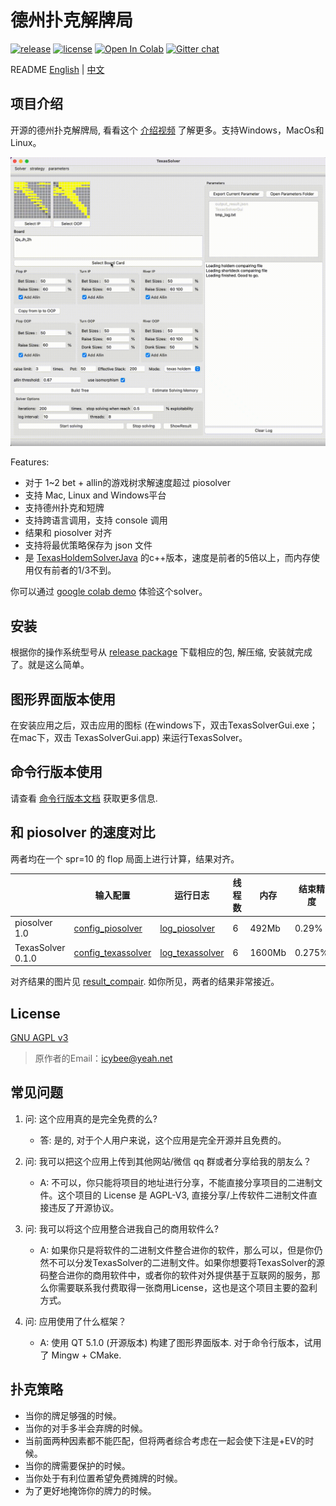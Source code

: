 # 德州扑克解牌局

[![release](https://img.shields.io/github/v/release/bupticybee/TexasSolver?style=flat-square)](https://github.com/bupticybee/TexasSolver/releases)
[![license](https://img.shields.io/github/license/bupticybee/TexasSolver?style=flat-square)](https://github.com/bupticybee/TexasSolver/blob/master/LICENSE)
[![Open In Colab](https://colab.research.google.com/assets/colab-badge.svg)](https://colab.research.google.com/github/bupticybee/TexasSolver/blob/console/TexasSolverTechDemo.ipynb)
[![Gitter chat](https://badges.gitter.im/gitterHQ/gitter.png)](https://gitter.im/TexasSolver/TexasSolver)

README [English](README.md) | [中文](README.zh-CN.md)

## 项目介绍

开源的德州扑克解牌局, 看看这个 [介绍视频](https://www.bilibili.com/video/BV1sr4y1C7KE) 了解更多。支持Windows，MacOs和Linux。

![](imgs/solver_example.gif)

Features:
- 对于 1~2 bet + allin的游戏树求解速度超过 piosolver 
- 支持 Mac, Linux and Windows平台
- 支持德州扑克和短牌
- 支持跨语言调用，支持 console 调用
- 结果和 piosolver 对齐
- 支持将最优策略保存为 json 文件
- 是 [TexasHoldemSolverJava](https://github.com/bupticybee/TexasHoldemSolverJava) 的c++版本，速度是前者的5倍以上，而内存使用仅有前者的1/3不到。

你可以通过 [google colab demo](https://colab.research.google.com/github/bupticybee/TexasSolver/blob/console/TexasSolverTechDemo.ipynb) 体验这个solver。

## 安装

根据你的操作系统型号从  [release package](https://github.com/bupticybee/TexasSolver/releases) 下载相应的包, 解压缩, 安装就完成了。就是这么简单。

## 图形界面版本使用

在安装应用之后，双击应用的图标 (在windows下，双击TexasSolverGui.exe；在mac下，双击 TexasSolverGui.app) 来运行TexasSolver。

## 命令行版本使用

请查看 [命令行版本文档](https://github.com/bupticybee/TexasSolver/tree/console#usage) 获取更多信息.

## 和 piosolver 的速度对比

两者均在一个 spr=10 的 flop 局面上进行计算，结果对齐。

|                   | 输入配置                                            | 运行日志                                                       | 线程数 | 内存 | 结束精度 | 运行时间 |
| ----------------- | ------------------------------------------------------- | ------------------------------------------------------------------ | ------ | ------ | -------- | -------- |
| piosolver 1.0     | [config_piosolver](benchmark/benchmark_piosolver.txt)   | [log_piosolver](benchmark/benchmark_outputs/piosolver_log.txt)     | 6      | 492Mb  | 0.29%    | 242s     |
| TexasSolver 0.1.0 | [config_texassolver](benchmark/benchmark_texassolver.txt) | [log_texassolver](benchmark/benchmark_outputs/texassolver_log.txt) | 6      | 1600Mb | 0.275%   | 175s     |

对齐结果的图片见 [result_compair](benchmark/benchmark_outputs/result_compair.png). 如你所见，两者的结果非常接近。

## License

[GNU AGPL v3](https://www.gnu.org/licenses/agpl-3.0.en.html)

> 原作者的Email：icybee@yeah.net

## 常见问题

1. 问: 这个应用真的是完全免费的么?
   - 答: 是的, 对于个人用户来说，这个应用是完全开源并且免费的。

2. 问: 我可以把这个应用上传到其他网站/微信 qq 群或者分享给我的朋友么？
   - A: 不可以，你只能将项目的地址进行分享，不能直接分享项目的二进制文件。这个项目的 License 是 AGPL-V3, 直接分享/上传软件二进制文件直接违反了开源协议。

3. 问: 我可以将这个应用整合进我自己的商用软件么?
   - A: 如果你只是将软件的二进制文件整合进你的软件，那么可以，但是你仍然不可以分发TexasSolver的二进制文件。如果你想要将TexasSolver的源码整合进你的商用软件中，或者你的软件对外提供基于互联网的服务，那么你需要联系我付费取得一张商用License，这也是这个项目主要的盈利方式。

4. 问: 应用使用了什么框架？
   - A: 使用 QT 5.1.0 (开源版本) 构建了图形界面版本. 对于命令行版本，试用了 Mingw + CMake.

## 扑克策略

- 当你的牌足够强的时候。
- 当你的对手多半会弃牌的时候。
- 当前面两种因素都不能匹配，但将两者综合考虑在一起会使下注是+EV的时候。
- 当你的牌需要保护的时候。
- 当你处于有利位置希望免费摊牌的时候。
- 为了更好地掩饰你的牌力的时候。
